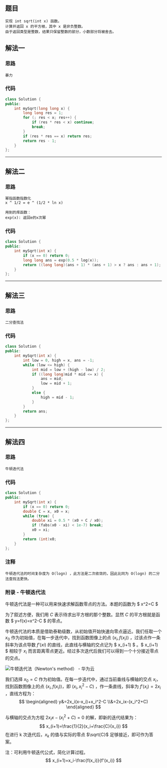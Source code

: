 ## 题目

```
实现 int sqrt(int x) 函数。
计算并返回 x 的平方根，其中 x 是非负整数。
由于返回类型是整数，结果只保留整数的部分，小数部分将被舍去。
```

## 解法一

### 思路

```
暴力
```

### 代码

```c++
class Solution {
public:
	int mySqrt(long long x) {
		long long res = 1;
		for (; res < x; res++) {
			if (res * res < x) continue;
			break;
		}
		if (res * res == x) return res;
		return res - 1;
	}
};
```

------

## 解法二

### 思路

```
幂指函数指数化
x ^ 1/2 = e ^ (1/2 * ln x)

用到的库函数：
exp(x): 返回e的x次幂
```

### 代码

```c++
class Solution {
public:
	int mySqrt(int x) {
		if (x == 0) return 0;
		long long ans = exp(0.5 * log(x));
		return ((long long)(ans + 1) * (ans + 1) > x ? ans : ans + 1);
	}
};
```

------

## 解法三

### 思路

```
二分查找法
```

### 代码

```c++
class Solution {
public:
	int mySqrt(int x) {
		int low = 0, high = x, ans = -1;
		while (low <= high) {
			int mid = low + (high - low) / 2;
			if ((long long)mid * mid <= x) {
				ans = mid;
				low = mid + 1;
			}
			else {
				high = mid - 1;
			}
		}
		return ans;
	}
};
```

------

## 解法四

### 思路

```
牛顿迭代法
```

### 代码

```c++
class Solution {
public:
	int mySqrt(int x) {
		if (x == 0) return 0;
		double C = x, x0 = x;
		while (true) {
			double xi = 0.5 * (x0 + C / x0);
			if (fabs(x0 - xi) < 1e-7) break;
			x0 = xi;
		}
		return (int)x0;
	}
};
```

### 注释

```
牛顿迭代法的时间复杂度为 O(logn) ，此方法是二次收敛的，因此比同为 O(logn) 的二分法查找法更快。
```

### 附录 - 牛顿迭代法

牛顿迭代法是一种可以用来快速求解函数零点的方法。本题的函数为 $ x^2=C $

为了叙述方便，我们用 *C* 表示待求出平方根的那个整数。显然 *C* 的平方根就是函数 $ y=f(x)=x^2-C $ 的零点。

牛顿迭代法的本质是借助泰勒级数，从初始值开始快速向零点逼近。我们任取一个 $x_0$ 作为初始值，在每一步迭代中，找到函数图像上的点 $(x_i,f(x_i))$ ，过该点作一条斜率为该点导数 $f’(xi)$ 的直线，此直线与横轴的交点记为 $ x_(i+1) $ 。$ x_(i+1) $ 相较于 $x_i$ 而言距离零点更近。经过多次迭代后我们可以得到一个十分接近零点的交点。

![牛顿迭代法（Newton's method） - 华为云](https://res-static.hc-cdn.cn/fms/img/9638f5a982d465702cb985df87aa62ac1603771164591.png)

我们选择 $x_0=C$ 作为初始值。在每一步迭代中，通过当前垂线与横轴的交点 $x_i$，找到函数图像上的点 $(x_i,f(x_i))$，即 $(x_i,x_i^2-C)$ ，作一条直线，斜率为 $f'(x_i)=2x_i$ ，直线方程为：
$$
\begin{aligned}
y&=2x_i(x-x_i)+x_i^2-C
\\&=2x_ix-(x_i^2+C)
\end{aligned}
$$

与横轴的交点为方程 $2x_ix-(x_i^2+C)=0$ 的解，即新的迭代结果为：
$$
x_(i+1)=\frac{1}{2}(x_i+\frac{C}{x_i})
$$
在进行 k 次迭代后，$x_k$ 的值与实际的零点 $\sqrt{C}$ 足够接近，即可作为答案。

注：可利用牛顿迭代公式，简化计算过程。
$$
x_(i+1)=x_i-\frac{f(x_i)}{f'(x_i)}
$$

